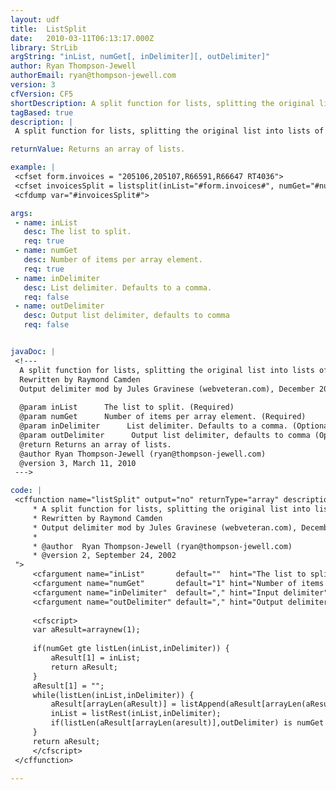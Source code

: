 ```yaml
---
layout: udf
title:  ListSplit
date:   2010-03-11T06:13:17.000Z
library: StrLib
argString: "inList, numGet[, inDelimiter][, outDelimiter]"
author: Ryan Thompson-Jewell
authorEmail: ryan@thompson-jewell.com
version: 3
cfVersion: CF5
shortDescription: A split function for lists, splitting the original list into lists of n array elements.
tagBased: true
description: |
 A split function for lists, splitting the original list into lists of n array elements. Returns an array of the list segments.

returnValue: Returns an array of lists.

example: |
 <cfset form.invoices = "205106,205107,R66591,R66647 RT4036">
 <cfset invoicesSplit = listsplit(inList="#form.invoices#", numGet="#numberformat(listLen(form.invoices)/2)#", inDelimiter=",", outDelimiter=" ")>
 <cfdump var="#invoicesSplit#">

args:
 - name: inList
   desc: The list to split.
   req: true
 - name: numGet
   desc: Number of items per array element.
   req: true
 - name: inDelimiter
   desc: List delimiter. Defaults to a comma.
   req: false
 - name: outDelimiter
   desc: Output list delimiter, defaults to comma
   req: false


javaDoc: |
 <!---
  A split function for lists, splitting the original list into lists of n array elements.
  Rewritten by Raymond Camden
  Output delimiter mod by Jules Gravinese (webveteran.com), December 2009
  
  @param inList      The list to split. (Required)
  @param numGet      Number of items per array element. (Required)
  @param inDelimiter      List delimiter. Defaults to a comma. (Optional)
  @param outDelimiter      Output list delimiter, defaults to comma (Optional)
  @return Returns an array of lists. 
  @author Ryan Thompson-Jewell (ryan@thompson-jewell.com) 
  @version 3, March 11, 2010 
 --->

code: |
 <cffunction name="listSplit" output="no" returnType="array" description="
     * A split function for lists, splitting the original list into lists of n array elements.
     * Rewritten by Raymond Camden
     * Output delimiter mod by Jules Gravinese (webveteran.com), December 2009
     *
     * @author  Ryan Thompson-Jewell (ryan@thompson-jewell.com)
     * @version 2, September 24, 2002
 ">
     <cfargument name="inList"       default=""  hint="The list to split">
     <cfargument name="numGet"       default="1" hint="Number of items per array alement">
     <cfargument name="inDelimiter"  default="," hint="Input delimiter">
     <cfargument name="outDelimiter" default="," hint="Output delimiter">
 
     <cfscript>
     var aResult=arraynew(1);
 
     if(numGet gte listLen(inList,inDelimiter)) {
         aResult[1] = inList;
         return aResult;
     }
     aResult[1] = "";
     while(listLen(inList,inDelimiter)) {
         aResult[arrayLen(aResult)] = listAppend(aResult[arrayLen(aResult)],listFirst(inList,inDelimiter), outDelimiter);
         inList = listRest(inList,inDelimiter);
         if(listLen(aResult[arrayLen(aresult)],outDelimiter) is numGet and len(inList)) aResult[arrayLen(aResult)+1] = "";
     }
     return aResult;
     </cfscript>
 </cffunction>

---
```


